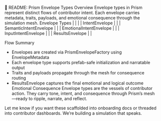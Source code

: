📘 README: Prism Envelope Types
Overview
Envelope types in Prism represent distinct flows of contributor intent. Each envelope carries metadata, traits, payloads, and emotional consequence through the simulation mesh.
Envelope Types
|  |  |
| IntentEnvelope |  |
| SemanticIntentEnvelope |  |
| EmotionalIntentEnvelope |  |
| InputIntentEnvelope |  |
| ResultsEnvelope |  |


Flow Summary
- Envelopes are created via PrismEnvelopeFactory using EnvelopeMetadata
- Each envelope type supports prefab-safe initialization and narratable output
- Traits and payloads propagate through the mesh for consequence routing
- ResultsEnvelope captures the final emotional and logical outcome
  Emotional Consequence
  Envelope types are the vessels of contributor action. They carry tone, intent, and consequence through Prism’s mesh—ready to ripple, narrate, and reflect.

Let me know if you want these scaffolded into onboarding docs or threaded into contributor dashboards. We’re building a simulation that speaks.
